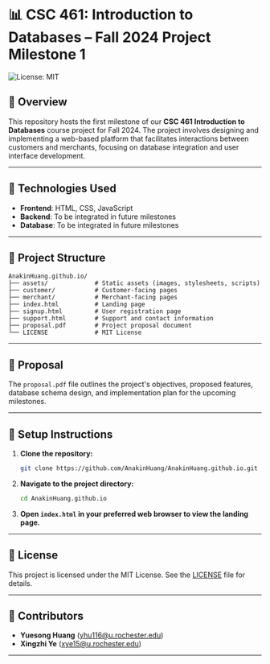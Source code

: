 # 📊 CSC 461: Introduction to Databases – Fall 2024 Project Milestone 1

![License: MIT](https://img.shields.io/badge/License-MIT-yellow.svg)

## 🚀 Overview

This repository hosts the first milestone of our **CSC 461 Introduction to Databases** course project for Fall 2024. The project involves designing and implementing a web-based platform that facilitates interactions between customers and merchants, focusing on database integration and user interface development.

---

## 🧰 Technologies Used

- **Frontend**: HTML, CSS, JavaScript
- **Backend**: To be integrated in future milestones
- **Database**: To be integrated in future milestones

---

## 📁 Project Structure

```
AnakinHuang.github.io/
├── assets/             # Static assets (images, stylesheets, scripts)
├── customer/           # Customer-facing pages
├── merchant/           # Merchant-facing pages
├── index.html          # Landing page
├── signup.html         # User registration page
├── support.html        # Support and contact information
├── proposal.pdf        # Project proposal document
└── LICENSE             # MIT License
```

---

## 📝 Proposal

The `proposal.pdf` file outlines the project's objectives, proposed features, database schema design, and implementation plan for the upcoming milestones.

---

## 🔧 Setup Instructions

1. **Clone the repository:**

   ```bash
   git clone https://github.com/AnakinHuang/AnakinHuang.github.io.git
   ```

2. **Navigate to the project directory:**

   ```bash
   cd AnakinHuang.github.io
   ```

3. **Open `index.html` in your preferred web browser to view the landing page.**

---

## 📄 License

This project is licensed under the MIT License. See the [LICENSE](LICENSE) file for details.

---

## 👥 Contributors

- **Yuesong Huang** (yhu116@u.rochester.edu)
- **Xingzhi Ye** (xye15@u.rochester.edu)

---
